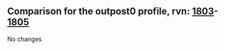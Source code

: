 ## Comparison for the outpost0 profile, rvn: [1803](https://github.com/PRO100KatYT/FortniteProfileRevisions/tree/main/profiles/outpost0/1803%20outpost0.json)-[1805](https://github.com/PRO100KatYT/FortniteProfileRevisions/tree/main/profiles/outpost0/1805%20outpost0.json)

No changes
